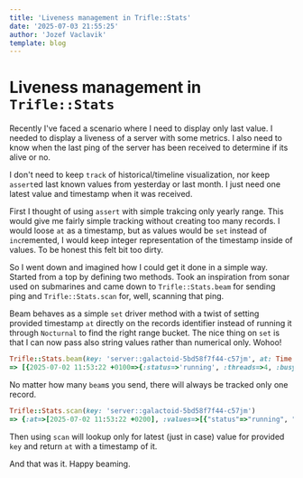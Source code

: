 ```yaml
---
title: 'Liveness management in Trifle::Stats'
date: '2025-07-03 21:55:25'
author: 'Jozef Vaclavik'
template: blog
---
```


# Liveness management in `Trifle::Stats`

Recently I've faced a scenario where I need to display only last value. I needed to display a liveness of a server with some metrics. I also need to know when the last ping of the server has been received to determine if its alive or no.

I don't need to keep `track` of historical/timeline visualization, nor keep `assert`ed last known values from yesterday or last month. I just need one latest value and timestamp when it was received.

First I thought of using `assert` with simple trakcing only yearly range. This would give me fairly simple tracking without creating too many records. I would loose `at` as a timestamp, but as values would be `set` instead of `inc`remented, I would keep integer representation of the timestamp inside of values. To be honest this felt bit too dirty.

So I went down and imagined how I could get it done in a simple way. Started from a top by defining two methods. Took an inspiration from sonar used on submarines and came down to `Trifle::Stats.beam` for sending ping and `Trifle::Stats.scan` for, well, scanning that ping.

Beam behaves as a simple `set` driver method with a twist of setting provided timestamp `at` directly on the records identifier instead of running it through `Nocturnal` to find the right range bucket. The nice thing on `set` is that I can now pass also string values rather than numerical only. Wohoo!

```ruby
Trifle::Stats.beam(key: 'server::galactoid-5bd58f7f44-c57jm', at: Time.now, values: {status: 'running', threads: 4, busy: 3, uptime: 583263, memory: 452752926})
=> [{2025-07-02 11:53:22 +0100=>{:status=>'running', :threads=>4, :busy=>3, :uptime => 583263, memory: 452752926}}]
```

No matter how many `beam`s you send, there will always be tracked only one record.

```ruby
Trifle::Stats.scan(key: 'server::galactoid-5bd58f7f44-c57jm')
=> {:at=>[2025-07-02 11:53:22 +0200], :values=>[{"status"=>"running", "threads"=>4, "busy"=>3, "uptime"=>583263, "memory"=>452752926}]}
```

Then using `scan` will lookup only for latest (just in case) value for provided `key` and return `at` with a timestamp of it.

And that was it. Happy beaming.